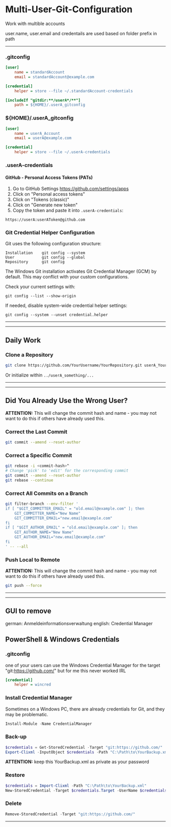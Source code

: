 # Multi-User-Git-Configuration
Work with multible accounts

user.name, user.email and credentails are used based on folder prefix in path


---

### .gitconfig

```ini
[user]
    name = standardAccount
    email = standardAccount@example.com

[credential]
    helper = store --file ~/.standardAccount-credentials

[includeIf "gitdir:**/userA*/**"]
    path = ${HOME}/.userA_gitconfig
```

### ${HOME}/.userA_gitconfig

```ini
[user]
    name = userA_Account
    email = userA@example.com

[credential]
    helper = store --file ~/.userA-credentials
```

### .userA-credentials

#### GitHub - Personal Access Tokens (PATs)

1. Go to GitHub Settings https://github.com/settings/apps
2. Click on "Personal access tokens"
3. Click on "Tokens (classic)"
4. Click on "Generate new token"
5. Copy the token and paste it into `.userA-credentials`:

```plaintext
https://userA:userAToken@github.com
```

### Git Credential Helper Configuration

Git uses the following configuration structure:
```
Installation 	git config --system
User 			git config --global
Repository 		git config
```

The Windows Git installation activates Git Credential Manager (GCM) by default. This may conflict with your custom configurations.

Check your current settings with:
```text
git config --list --show-origin
```

If needed, disable system-wide credential helper settings:
```text
git config --system --unset credential.helper
```
---
---

## Daily Work

### Clone a Repository

```sh
git clone https://github.com/YourUsername/YourRepository.git userA_YourRepository
```

Or initialize within `../userA_something/...`



---
---

## Did You Already Use the Wrong User?

**ATTENTION:** This will change the commit hash and name - you may not want to do this if others have already used this.

### Correct the Last Commit

```sh
git commit --amend --reset-author
```

### Correct a Specific Commit

```sh
git rebase -i <commit-hash>^
# Change 'pick' to 'edit' for the corresponding commit
git commit --amend --reset-author
git rebase --continue
```

### Correct All Commits on a Branch

```sh
git filter-branch --env-filter '
if [ "$GIT_COMMITTER_EMAIL" = "old.email@example.com" ]; then
    GIT_COMMITTER_NAME="New Name"
    GIT_COMMITTER_EMAIL="new.email@example.com"
fi
if [ "$GIT_AUTHOR_EMAIL" = "old.email@example.com" ]; then
    GIT_AUTHOR_NAME="New Name"
    GIT_AUTHOR_EMAIL="new.email@example.com"
fi
' -- --all
```

### Push Local to Remote

**ATTENTION:** This will change the commit hash and name - you may not want to do this if others have already used this.

```sh
git push --force
```


---
---

## GUI to remove
german: Anmeldeinformationsverwaltung
english: Credential Manager

## PowerShell & Windows Credentials
### .gitconfig

one of your users can use the Windows Credential Manager for the target "git:https://github.com/"
but for me this never worked IRL

```ini
[credential]
    helper = wincred

```

### Install Credential Manager
Sometimes on a Windows PC, there are already credentials for Git, and they may be problematic.
```powershell
Install-Module -Name CredentialManager
```

### Back-up

```powershell
$credentials = Get-StoredCredential -Target "git:https://github.com/"
Export-Clixml -InputObject $credentials -Path "C:\Path\to\YourBackup.xml"
```

**ATTENTION:** keep this YourBackup.xml as private as your password


### Restore

```powershell
$credentials = Import-Clixml -Path "C:\Path\to\YourBackup.xml"
New-StoredCredential -Target $credentials.Target -UserName $credentials.UserName -SecurePassword $credentials.Password -Persist LocalMachine
```

### Delete

```powershell
Remove-StoredCredential -Target "git:https://github.com/"
```

---
